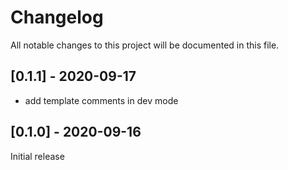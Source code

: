 # Changelog
All notable changes to this project will be documented in this file.

## [0.1.1] - 2020-09-17
- add template comments in dev mode

## [0.1.0] - 2020-09-16
Initial release